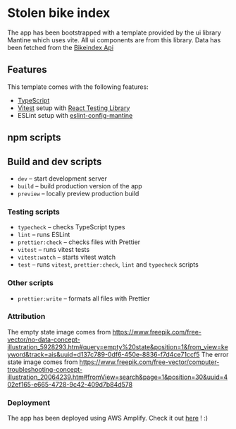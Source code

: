 # Stolen bike index
The app has been bootstrapped with a template provided by the ui library Mantine which uses vite. All ui components are from this library. Data has been fetched from the [Bikeindex Api](https://bikeindex.org/documentation/api_v3)

## Features

This template comes with the following features:

- [TypeScript](https://www.typescriptlang.org/)
- [Vitest](https://vitest.dev/) setup with [React Testing Library](https://testing-library.com/docs/react-testing-library/intro)
- ESLint setup with [eslint-config-mantine](https://github.com/mantinedev/eslint-config-mantine)

## npm scripts

## Build and dev scripts

- `dev` – start development server
- `build` – build production version of the app
- `preview` – locally preview production build

### Testing scripts

- `typecheck` – checks TypeScript types
- `lint` – runs ESLint
- `prettier:check` – checks files with Prettier
- `vitest` – runs vitest tests
- `vitest:watch` – starts vitest watch
- `test` – runs `vitest`, `prettier:check`, `lint` and `typecheck` scripts

### Other scripts

- `prettier:write` – formats all files with Prettier

### Attribution
The empty state image comes from https://www.freepik.com/free-vector/no-data-concept-illustration_5928293.htm#query=empty%20state&position=1&from_view=keyword&track=ais&uuid=d137c789-0df6-450e-8836-f7d4ce71ccf5
The error state image comes from https://www.freepik.com/free-vector/computer-troubleshooting-concept-illustration_20064239.htm#fromView=search&page=1&position=30&uuid=402ef165-e665-4728-9c42-409d7b84d578

### Deployment
The app has been deployed using AWS Amplify. Check it out [here](https://master.d1bl0z5sqszs92.amplifyapp.com/) ! :) 
